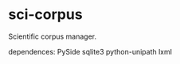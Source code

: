 sci-corpus
==========

Scientific corpus manager.

dependences:
   PySide
   sqlite3
   python-unipath
   lxml
